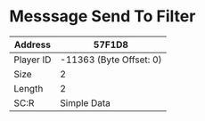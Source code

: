 #  Messsage Send To Filter
Address   | 57F1D8
----------|-------------
Player ID | -11363 (Byte Offset: 0)
Size 	  | 2
Length 	  | 2
SC:R      | Simple Data


